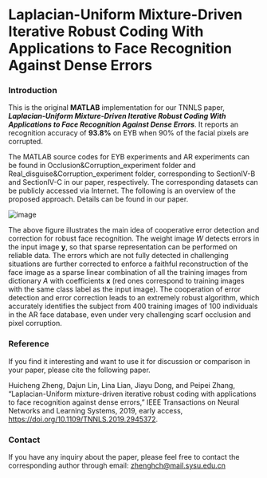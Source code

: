 #  Laplacian-Uniform Mixture-Driven Iterative Robust Coding With Applications to Face Recognition Against Dense Errors

### Introduction

This is the original **MATLAB** implementation for our TNNLS paper, ***Laplacian-Uniform Mixture-Driven Iterative Robust Coding With Applications to Face Recognition Against Dense Errors***. It reports an recognition accuracy of **93.8%** on EYB when 90% of the facial pixels are corrupted.

The MATLAB source codes for EYB experiments and AR experiments can be found in Occlusion&Corruption_experiment folder and Real_disguise&Corruption_experiment folder, corresponding to SectionIV-B and SectionIV-C in our paper, respectively. The corresponding datasets can be publicly accessed via Internet. The following is an overview of the proposed approach. Details can be found in our paper.

![image](https://github.com/sysuzhc/LUMIRC/blob/master/Idea.jpg)

The above figure illustrates the main idea of cooperative error detection and correction for robust face recognition. The weight image *W* detects errors in the input image **y**, so that sparse representation can be performed on reliable data. The errors which are not fully detected in challenging situations are further corrected to enforce a faithful reconstruction of the face image as a sparse linear combination of all the training images from dictionary *A* with coefficients **x** (red ones correspond to training images with the same class label as the input image). The cooperation of error detection and error correction leads to an extremely robust algorithm, which accurately identifies the subject from 400 training images of 100 individuals in the AR face database, even under very challenging scarf occlusion and pixel corruption.

###  Reference  

If you find it interesting and want to use it for discussion or comparison in your paper, please cite the following paper.

Huicheng Zheng, Dajun Lin, Lina Lian, Jiayu Dong, and Peipei Zhang, “Laplacian-Uniform mixture-driven iterative robust coding with applications to face recognition against dense errors,” IEEE Transactions on Neural Networks and Learning Systems, 2019, early access, https://doi.org/10.1109/TNNLS.2019.2945372.

###  Contact

If you have any inquiry about the paper, please feel free to contact the corresponding author through email: zhenghch@mail.sysu.edu.cn
